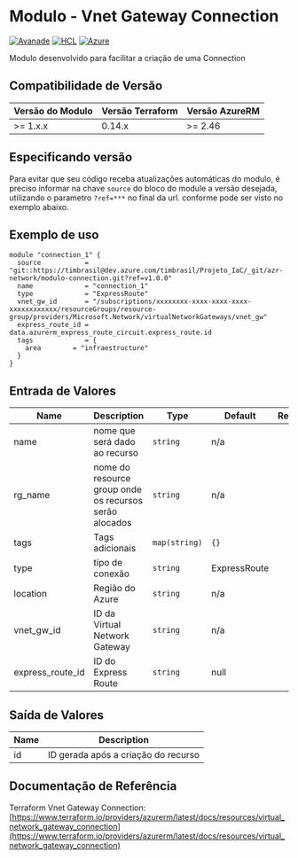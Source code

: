 
# Modulo - Vnet Gateway Connection
[![Avanade](https://img.shields.io/badge/create%20by-Avanade-orange)](https://www.avanade.com/pt-br/about-avanade) [![HCL](https://img.shields.io/badge/language-HCL-blueviolet)](https://www.terraform.io/)
[![Azure](https://img.shields.io/badge/provider-Azure-blue)](https://registry.terraform.io/providers/hashicorp/azurerm/latest)

Modulo desenvolvido para facilitar a criação de uma Connection

## Compatibilidade de Versão

| Versão do Modulo | Versão Terraform | Versão AzureRM |
|----------------|-------------------| --------------- |
| >= 1.x.x       | 0.14.x            | >= 2.46         |

## Especificando versão

Para evitar que seu código receba atualizações automáticas do modulo, é preciso informar na chave `source` do bloco do module a versão desejada, utilizando o parametro `?ref=***` no final da url. conforme pode ser visto no exemplo abaixo.

## Exemplo de uso


```hcl
module "connection_1" {
  source           = "git::https://timbrasil@dev.azure.com/timbrasil/Projeto_IaC/_git/azr-network/modulo-connection.git?ref=v1.0.0"
  name             = "connection_1"
  type             = "ExpressRoute"
  vnet_gw_id       = "/subscriptions/xxxxxxxx-xxxx-xxxx-xxxx-xxxxxxxxxxxx/resourceGroups/resource-group/providers/Microsoft.Network/virtualNetworkGateways/vnet_gw"
  express_route_id = data.azurerm_express_route_circuit.express_route.id
  tags             = {
    area        = "infraestructure"
  }
}
```

## Entrada de Valores

| Name | Description | Type | Default | Required |
|------|-------------|------|---------|:--------:|
| name | nome que será dado ao recurso | `string` | n/a | yes |
| rg_name | nome do resource group onde os recursos serão alocados | `string` | n/a | yes |
| tags | Tags adicionais | `map(string)` | `{}` | No |
| type | tipo de conexão | `string` | ExpressRoute | No |
| location | Região do Azure | `string` | n/a | yes |
| vnet_gw_id | ID da Virtual Network Gateway | `string` | n/a | yes |
| express_route_id | ID do Express Route | `string` | null | No |


## Saída de Valores

| Name | Description |
|------|-------------|
| id | ID gerada após a criação do recurso |

## Documentação de Referência

Terraform Vnet Gateway Connection: [https://www.terraform.io/providers/azurerm/latest/docs/resources/virtual_network_gateway_connection](https://www.terraform.io/providers/azurerm/latest/docs/resources/virtual_network_gateway_connection)
